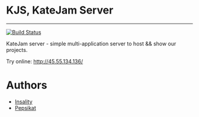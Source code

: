 # KJS, KateJam Server
---
[![Build Status](https://travis-ci.org/Insality/KJS.svg?branch=master)](https://travis-ci.org/Insality/KJS)

KateJam server - simple multi-application server to host && show our projects.

Try online: http://45.55.134.136/

# Authors
- [Insality](https://github.com/Insality)
- [Pepsikat](https://github.com/Pepsikat)

